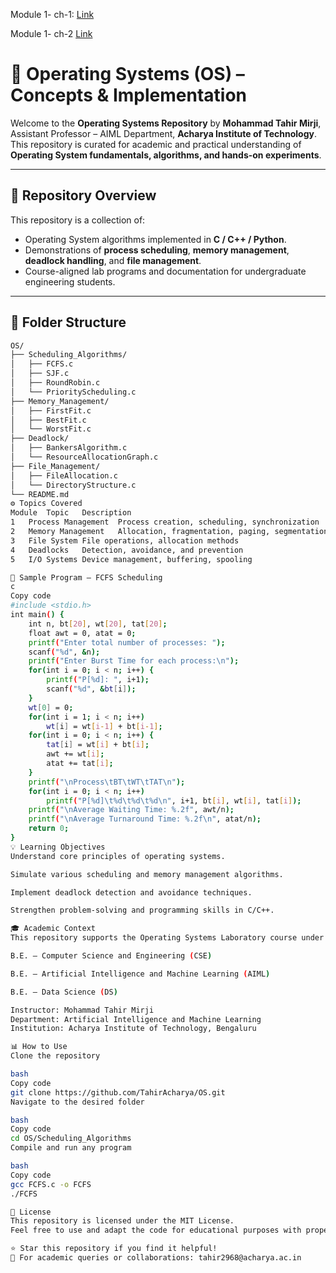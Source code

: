 Module 1- ch-1: [Link](https://docs.google.com/presentation/d/1PkiFAAHL4q7UAi9jkXfaF31r-pfXwkL6/edit?usp=sharing&ouid=102189640680844426038&rtpof=true&sd=true)

Module 1- ch-2 [Link](https://docs.google.com/presentation/d/1SzKSyyd4E6jatnVnZGukljUPfMLJCXCH/edit?usp=sharing&ouid=102189640680844426038&rtpof=true&sd=true)
# 🧠 Operating Systems (OS) – Concepts & Implementation

Welcome to the **Operating Systems Repository** by **Mohammad Tahir Mirji**, Assistant Professor – AIML Department, **Acharya Institute of Technology**.  
This repository is curated for academic and practical understanding of **Operating System fundamentals, algorithms, and hands-on experiments**.

---

## 📘 Repository Overview

This repository is a collection of:
- Operating System algorithms implemented in **C / C++ / Python**.
- Demonstrations of **process scheduling**, **memory management**, **deadlock handling**, and **file management**.
- Course-aligned lab programs and documentation for undergraduate engineering students.

---

## 🧩 Folder Structure

```bash
OS/
├── Scheduling_Algorithms/
│   ├── FCFS.c
│   ├── SJF.c
│   ├── RoundRobin.c
│   └── PriorityScheduling.c
├── Memory_Management/
│   ├── FirstFit.c
│   ├── BestFit.c
│   └── WorstFit.c
├── Deadlock/
│   ├── BankersAlgorithm.c
│   └── ResourceAllocationGraph.c
├── File_Management/
│   ├── FileAllocation.c
│   └── DirectoryStructure.c
└── README.md
⚙️ Topics Covered
Module	Topic	Description
1	Process Management	Process creation, scheduling, synchronization
2	Memory Management	Allocation, fragmentation, paging, segmentation
3	File System	File operations, allocation methods
4	Deadlocks	Detection, avoidance, and prevention
5	I/O Systems	Device management, buffering, spooling

🧪 Sample Program – FCFS Scheduling
c
Copy code
#include <stdio.h>
int main() {
    int n, bt[20], wt[20], tat[20];
    float awt = 0, atat = 0;
    printf("Enter total number of processes: ");
    scanf("%d", &n);
    printf("Enter Burst Time for each process:\n");
    for(int i = 0; i < n; i++) {
        printf("P[%d]: ", i+1);
        scanf("%d", &bt[i]);
    }
    wt[0] = 0;
    for(int i = 1; i < n; i++)
        wt[i] = wt[i-1] + bt[i-1];
    for(int i = 0; i < n; i++) {
        tat[i] = wt[i] + bt[i];
        awt += wt[i];
        atat += tat[i];
    }
    printf("\nProcess\tBT\tWT\tTAT\n");
    for(int i = 0; i < n; i++)
        printf("P[%d]\t%d\t%d\t%d\n", i+1, bt[i], wt[i], tat[i]);
    printf("\nAverage Waiting Time: %.2f", awt/n);
    printf("\nAverage Turnaround Time: %.2f\n", atat/n);
    return 0;
}
💡 Learning Objectives
Understand core principles of operating systems.

Simulate various scheduling and memory management algorithms.

Implement deadlock detection and avoidance techniques.

Strengthen problem-solving and programming skills in C/C++.

🎓 Academic Context
This repository supports the Operating Systems Laboratory course under VTU Curriculum for:

B.E. – Computer Science and Engineering (CSE)

B.E. – Artificial Intelligence and Machine Learning (AIML)

B.E. – Data Science (DS)

Instructor: Mohammad Tahir Mirji
Department: Artificial Intelligence and Machine Learning
Institution: Acharya Institute of Technology, Bengaluru

📊 How to Use
Clone the repository

bash
Copy code
git clone https://github.com/TahirAcharya/OS.git
Navigate to the desired folder

bash
Copy code
cd OS/Scheduling_Algorithms
Compile and run any program

bash
Copy code
gcc FCFS.c -o FCFS
./FCFS

📜 License
This repository is licensed under the MIT License.
Feel free to use and adapt the code for educational purposes with proper attribution.

⭐ Star this repository if you find it helpful!
📧 For academic queries or collaborations: tahir2968@acharya.ac.in


